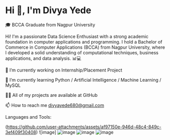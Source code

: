 # Hi 👋, I'm Divya Yede

🎓 BCCA Graduate from Nagpur University

Hi! I'm a passionate Data Science Enthusiast with a strong academic foundation in computer applications and programming. I hold a Bachelor of Commerce in Computer Applications (BCCA) from Nagpur University, where I developed a solid understanding of computational techniques, business applications, and data analysis. 📊💻


🔭 I’m currently working on Internship/Placement Project                        

🌱 I’m currently learning Python / Artificial Intelligence / Machine Learning / MySQL

👨‍💻 All of my projects are available at GitHub

📫 How to reach me divyayede680@gmail.com

Languages and Tools:

(https://github.com/user-attachments/assets/af97150e-946d-48c4-849c-3ef409f30408) ![image] ![image](https://github.com/user-attachments/assets/5024d9f4-afe1-41cd-96ba-c135f63ab1e5) ![image](https://github.com/user-attachments/assets/5e96d1cf-3453-4ac0-9f66-3550e2599942) ![image](https://github.com/user-attachments/assets/f278ce06-f29c-44a5-a330-33cfec0b2a1a) 




















